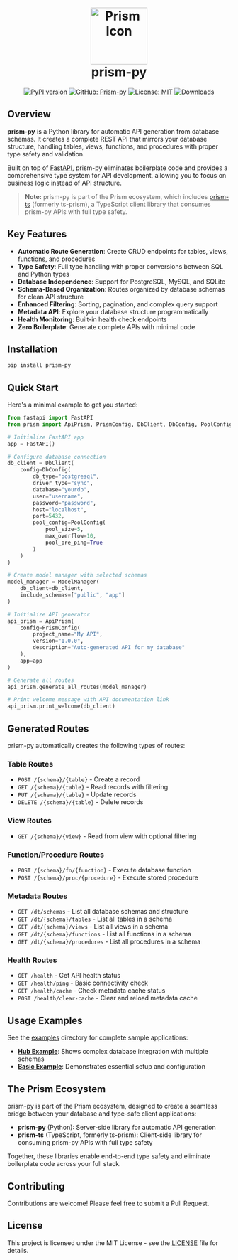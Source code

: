 <h1 align="center">
  <img src="https://raw.githubusercontent.com/Yrrrrrf/prism-py/main/resources/img/prism.png" alt="Prism Icon" width="128" height="128" description="A prism that can take one light source and split it into multiple colors!">
  <div align="center">prism-py</div>
</h1>

<div align="center">

[![PyPI version](https://img.shields.io/pypi/v/prism-py)](https://pypi.org/project/prism-py/)
[![GitHub: Prism-py](https://img.shields.io/badge/GitHub-prism--py-181717?logo=github)](https://github.com/Yrrrrrf/prism-py)
[![License: MIT](https://img.shields.io/badge/License-MIT-yellow.svg)](https://choosealicense.com/licenses/mit/)
[![Downloads](https://pepy.tech/badge/prism-py)](https://pepy.tech/project/prism-py)

</div>

## Overview

**prism-py** is a Python library for automatic API generation from database schemas. It creates a complete REST API that mirrors your database structure, handling tables, views, functions, and procedures with proper type safety and validation.

Built on top of [FastAPI](https://fastapi.tiangolo.com/), prism-py eliminates boilerplate code and provides a comprehensive type system for API development, allowing you to focus on business logic instead of API structure.

> **Note:** prism-py is part of the Prism ecosystem, which includes [prism-ts](https://www.npmjs.com/package/ts-forge) (formerly ts-prism), a TypeScript client library that consumes prism-py APIs with full type safety.

## Key Features

- **Automatic Route Generation**: Create CRUD endpoints for tables, views, functions, and procedures
- **Type Safety**: Full type handling with proper conversions between SQL and Python types
- **Database Independence**: Support for PostgreSQL, MySQL, and SQLite
- **Schema-Based Organization**: Routes organized by database schemas for clean API structure
- **Enhanced Filtering**: Sorting, pagination, and complex query support
- **Metadata API**: Explore your database structure programmatically
- **Health Monitoring**: Built-in health check endpoints
- **Zero Boilerplate**: Generate complete APIs with minimal code

## Installation

```bash
pip install prism-py
```

## Quick Start

Here's a minimal example to get you started:

```python
from fastapi import FastAPI
from prism import ApiPrism, PrismConfig, DbClient, DbConfig, PoolConfig, ModelManager

# Initialize FastAPI app
app = FastAPI()

# Configure database connection
db_client = DbClient(
    config=DbConfig(
        db_type="postgresql",
        driver_type="sync",
        database="yourdb",
        user="username",
        password="password",
        host="localhost",
        port=5432,
        pool_config=PoolConfig(
            pool_size=5,
            max_overflow=10,
            pool_pre_ping=True
        )
    )
)

# Create model manager with selected schemas
model_manager = ModelManager(
    db_client=db_client,
    include_schemas=["public", "app"]
)

# Initialize API generator
api_prism = ApiPrism(
    config=PrismConfig(
        project_name="My API",
        version="1.0.0",
        description="Auto-generated API for my database"
    ),
    app=app
)

# Generate all routes
api_prism.generate_all_routes(model_manager)

# Print welcome message with API documentation link
api_prism.print_welcome(db_client)
```

## Generated Routes

prism-py automatically creates the following types of routes:

### Table Routes
- `POST /{schema}/{table}` - Create a record
- `GET /{schema}/{table}` - Read records with filtering
- `PUT /{schema}/{table}` - Update records
- `DELETE /{schema}/{table}` - Delete records

### View Routes
- `GET /{schema}/{view}` - Read from view with optional filtering

### Function/Procedure Routes
- `POST /{schema}/fn/{function}` - Execute database function
- `POST /{schema}/proc/{procedure}` - Execute stored procedure

### Metadata Routes
- `GET /dt/schemas` - List all database schemas and structure
- `GET /dt/{schema}/tables` - List all tables in a schema
- `GET /dt/{schema}/views` - List all views in a schema
- `GET /dt/{schema}/functions` - List all functions in a schema
- `GET /dt/{schema}/procedures` - List all procedures in a schema

### Health Routes
- `GET /health` - Get API health status
- `GET /health/ping` - Basic connectivity check
- `GET /health/cache` - Check metadata cache status
- `POST /health/clear-cache` - Clear and reload metadata cache

## Usage Examples

See the [examples](./examples) directory for complete sample applications:

- **[Hub Example](./examples/hub.py)**: Shows complex database integration with multiple schemas
- **[Basic Example](./examples/main.py)**: Demonstrates essential setup and configuration

## The Prism Ecosystem

prism-py is part of the Prism ecosystem, designed to create a seamless bridge between your database and type-safe client applications:

- **prism-py** (Python): Server-side library for automatic API generation
- **prism-ts** (TypeScript, formerly ts-prism): Client-side library for consuming prism-py APIs with full type safety

Together, these libraries enable end-to-end type safety and eliminate boilerplate code across your full stack.

## Contributing

Contributions are welcome! Please feel free to submit a Pull Request.

## License

This project is licensed under the MIT License - see the [LICENSE](LICENSE) file for details.

<!-- todo: Add some simple example but using some SQLite database, so that users can try it out without needing to set up a database server. -->
<!-- todo: This will also allow for a simpler setup for the examples. -->
